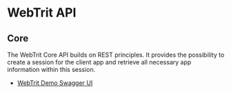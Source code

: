 # WebTrit API

## Core

The WebTrit Core API builds on REST principles. It provides the possibility to create a session for the client app and retrieve all necessary app information within this session.

* [WebTrit Demo Swagger UI](https://core.demo.portaone.com/swagger-ui)
